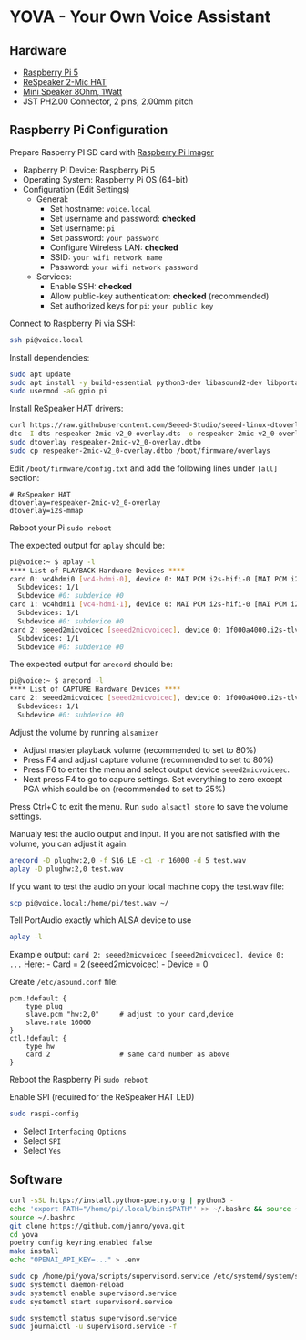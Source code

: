 # YOVA - Your Own Voice Assistant

## Hardware

- [Raspberry Pi 5](https://www.raspberrypi.com/products/raspberry-pi-5/)
- [ReSpeaker 2-Mic HAT](https://www.seeedstudio.com/ReSpeaker-2-Mics-Pi-HAT.html)
- [Mini Speaker 8Ohm, 1Watt](https://www.adafruit.com/product/4227?srsltid=AfmBOorOZtwiBuU8zXa5sDeZ4aSFk7Tloh-Bxvi2tBpuQOI0XpLW2rrd)
- JST PH2.00 Connector, 2 pins, 2.00mm pitch

## Raspberry Pi Configuration

Prepare Rasperry PI SD card with [Raspberry Pi Imager](https://www.raspberrypi.com/software/)
- Rapberry Pi Device: Raspberry Pi 5
- Operating System: Raspberry Pi OS (64-bit)
- Configuration (Edit Settings)
  - General:
    - Set hostname: `voice.local`
    - Set username and password: **checked**
    - Set username: `pi`
    - Set password: `your password`
    - Configure Wireless LAN: **checked**
    - SSID: `your wifi network name`
    - Password: `your wifi network password`
  - Services:
    - Enable SSH: **checked**
    - Allow public-key authentication: **checked** (recommended)
    - Set authorized keys for `pi`: `your public key`


Connect to Raspberry Pi via SSH:
```bash
ssh pi@voice.local
```

Install dependencies:
```bash
sudo apt update
sudo apt install -y build-essential python3-dev libasound2-dev libportaudio2 portaudio19-dev libportaudiocpp0 libjack-jackd2-dev python3-rpi-lgpio
sudo usermod -aG gpio pi
```


Install ReSpeaker HAT drivers:
```bash
curl https://raw.githubusercontent.com/Seeed-Studio/seeed-linux-dtoverlays/refs/heads/master/overlays/rpi/respeaker-2mic-v2_0-overlay.dts -o respeaker-2mic-v2_0-overlay.dts
dtc -I dts respeaker-2mic-v2_0-overlay.dts -o respeaker-2mic-v2_0-overlay.dtbo
sudo dtoverlay respeaker-2mic-v2_0-overlay.dtbo
sudo cp respeaker-2mic-v2_0-overlay.dtbo /boot/firmware/overlays
```

Edit `/boot/firmware/config.txt` and add the following lines under `[all]` section:
```
# ReSpeaker HAT
dtoverlay=respeaker-2mic-v2_0-overlay
dtoverlay=i2s-mmap
```

Reboot your Pi `sudo reboot`

The expected output for `aplay` should be:

```bash
pi@voice:~ $ aplay -l
**** List of PLAYBACK Hardware Devices ****
card 0: vc4hdmi0 [vc4-hdmi-0], device 0: MAI PCM i2s-hifi-0 [MAI PCM i2s-hifi-0]
  Subdevices: 1/1
  Subdevice #0: subdevice #0
card 1: vc4hdmi1 [vc4-hdmi-1], device 0: MAI PCM i2s-hifi-0 [MAI PCM i2s-hifi-0]
  Subdevices: 1/1
  Subdevice #0: subdevice #0
card 2: seeed2micvoicec [seeed2micvoicec], device 0: 1f000a4000.i2s-tlv320aic3x-hifi tlv320aic3x-hifi-0 [1f000a4000.i2s-tlv320aic3x-hifi tlv320aic3x-hifi-0]
  Subdevices: 1/1
  Subdevice #0: subdevice #0
```

The expected output for `arecord` should be:

```bash
pi@voice:~ $ arecord -l
**** List of CAPTURE Hardware Devices ****
card 2: seeed2micvoicec [seeed2micvoicec], device 0: 1f000a4000.i2s-tlv320aic3x-hifi tlv320aic3x-hifi-0 [1f000a4000.i2s-tlv320aic3x-hifi tlv320aic3x-hifi-0]
  Subdevices: 1/1
  Subdevice #0: subdevice #0
```

Adjust the volume by running `alsamixer`
- Adjust master playback volume (recommended to set to 80%)
- Press F4 and adjust capture volume (recommended to set to 80%)
- Press F6 to enter the menu and select output device `seeed2micvoiceec`. 
- Next press F4 to go to capure settings. Set everything to zero except PGA which sould be on (recommended to set to 25%)

Press Ctrl+C to exit the menu. Run `sudo alsactl store` to save the volume settings.

Manualy test the audio output and input. If you are not satisfied with the volume, you can adjust it again.

```bash
arecord -D plughw:2,0 -f S16_LE -c1 -r 16000 -d 5 test.wav
aplay -D plughw:2,0 test.wav
```

If you want to test the audio on your local machine copy the test.wav file:
```bash
scp pi@voice.local:/home/pi/test.wav ~/
```


Tell PortAudio exactly which ALSA device to use 

```bash
aplay -l
```

Example output: `card 2: seeed2micvoicec [seeed2micvoicec], device 0: ...`
Here:
	-	Card = 2 (seeed2micvoicec)
	-	Device = 0

Create `/etc/asound.conf` file:

```
pcm.!default {
    type plug
    slave.pcm "hw:2,0"     # adjust to your card,device
    slave.rate 16000       
}
ctl.!default {
    type hw
    card 2                 # same card number as above
}
```

Reboot the Raspberry Pi `sudo reboot`


Enable SPI (required for the ReSpeaker HAT LED)
```bash
sudo raspi-config
```
- Select `Interfacing Options`
- Select `SPI`
- Select `Yes`

## Software

```bash
curl -sSL https://install.python-poetry.org | python3 -
echo 'export PATH="/home/pi/.local/bin:$PATH"' >> ~/.bashrc && source ~/.bashrc
source ~/.bashrc
git clone https://github.com/jamro/yova.git
cd yova
poetry config keyring.enabled false
make install
echo "OPENAI_API_KEY=..." > .env

sudo cp /home/pi/yova/scripts/supervisord.service /etc/systemd/system/supervisord.service
sudo systemctl daemon-reload
sudo systemctl enable supervisord.service
sudo systemctl start supervisord.service

sudo systemctl status supervisord.service
sudo journalctl -u supervisord.service -f
```
